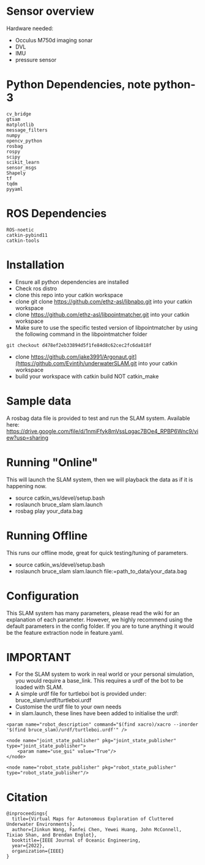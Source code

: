 # Sensor overview

Hardware needed:
- Occulus M750d imaging sonar
- DVL
- IMU
- pressure sensor


# Python Dependencies, note python-3

```
cv_bridge
gtsam
matplotlib
message_filters
numpy
opencv_python
rosbag
rospy
scipy
scikit_learn
sensor_msgs
Shapely
tf
tqdm
pyyaml
```

# ROS Dependencies
```
ROS-noetic
catkin-pybind11
catkin-tools
```

# Installation
- Ensure all python dependencies are installed
- Check ros distro
- clone this repo into your catkin workspace
- clone git clone https://github.com/ethz-asl/libnabo.git into your catkin workspace
- clone https://github.com/ethz-asl/libpointmatcher.git into your catkin workspace
- Make sure to use the specific tested version of libpointmatcher by using the following command in the libpointmatcher folder
```
git checkout d478ef2eb33894d5f1fe84d8c62cec2fc6da818f
```
- clone https://github.com/jake3991/Argonaut.git](https://github.com/Evintjh/underwaterSLAM.git into your catkin workspace
- build your workspace with catkin build NOT catkin_make

# Sample data
A rosbag data file is provided to test and run the SLAM system. Available here: https://drive.google.com/file/d/1nmiFfyk8mVssLqgac7BOe4_RPBP6Wnc9/view?usp=sharing

# Running "Online"
This will launch the SLAM system, then we will playback the data as if it is happening now. 
- source catkin_ws/devel/setup.bash
- roslaunch bruce_slam slam.launch
- rosbag play your_data.bag

# Running Offline
This runs our offline mode, great for quick testing/tuning of parameters. 
- source catkin_ws/devel/setup.bash
- roslaunch bruce_slam slam.launch file:=path_to_data/your_data.bag

# Configuration
This SLAM system has many parameters, please read the wiki for an explanation of each parameter. However, we highly recommend using the default parameters in the config folder. If you are to tune anything it would be the feature extraction node in feature.yaml. 

# IMPORTANT
- For the SLAM system to work in real world or your personal simulation, you would require a base_link. This requires a urdf of the bot to be loaded with SLAM.
- A simple urdf file for turtleboi bot is provided under: bruce_slam/urdf/turtleboi.urdf
- Customise the urdf file to your own needs
- in slam.launch, these lines have been added to initialise the urdf:
```
<param name="robot_description" command="$(find xacro)/xacro --inorder '$(find bruce_slam)/urdf/turtleboi.urdf'" />

<node name="joint_state_publisher" pkg="joint_state_publisher" type="joint_state_publisher">
    <param name="use_gui" value="True"/>
</node>

<node name="robot_state_publisher" pkg="robot_state_publisher" type="robot_state_publisher"/>
```

# Citation
```
@inproceedings{
  title={Virtual Maps for Autonomous Exploration of Cluttered Underwater Environments},
  author={Jinkun Wang, Fanfei Chen, Yewei Huang, John McConnell, Tixiao Shan, and Brendan Englot},
  booktitle={IEEE Journal of Oceanic Engineering,
  year={2022},
  organization={IEEE}
}
```






